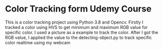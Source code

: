 # Color Tracking form Udemy Course

This is a color tracking project using Python 3.8 and Opencv. Firstly I tracked a color using HVS to get minimum and maximum RGB value for specific color. I used a picture as a example to track the color. After I got the RGB value, I applied the value to the detecting-object.py to track specific color realtime using my webcam

